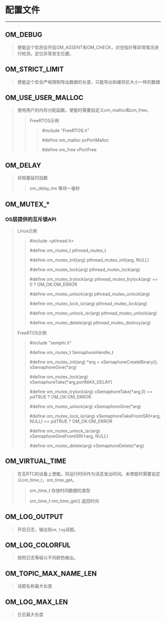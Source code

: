 # 配置文件

------

## OM_DEBUG

>使能这个宏将会开启OM_ASSENT和OM_CHECK，对空指针等异常情况进行检测，定位异常发生位置。

## OM_STRICT_LIMIT

>使能这个宏会严格限制导出数据的长度，只能导出和缓存区大小一样的数据

## OM_USE_USER_MALLOC

>使用用户的内存分配函数，使能时需要自定义om_malloc和om_free。
>
>>
>>FreeRTOS示例
>>
>>>#include "FreeRTOS.h"
>>>
>>>#define om_malloc pvPortMalloc
>>>
>>>#define om_free vPortFree

## OM_DELAY

>非阻塞延时函数
>>om_delay_ms 等待一毫秒

## OM_MUTEX_*

### OS层提供的互斥锁API

>Linux示例
>>#include <pthread.h>
>>
>>#define om_mutex_t pthread_mutex_t
>>
>>#define om_mutex_init(arg) pthread_mutex_init(arg, NULL)
>>
>>#define om_mutex_lock(arg) pthread_mutex_lock(arg)
>>
>>#define om_mutex_trylock(arg) pthread_mutex_trylock(arg) == 0 ? OM_OK:OM_ERROR
>>
>>#define om_mutex_unlock(arg) pthread_mutex_unlock(arg)
>>
>>#define om_mutex_lock_isr(arg) pthread_mutex_lock(arg)
>>
>>#define om_mutex_unlock_isr(arg) pthread_mutex_unlock(arg)
>>
>>#define om_mutex_delete(arg) pthread_mutex_destroy(arg)
>>
>
>FreeRTOS示例
>>#include "semphr.h"
>>
>>#define om_mutex_t SemaphoreHandle_t
>>
>>#define om_mutex_init(arg) *arg = xSemaphoreCreateBinary();
>>xSemaphoreGive(*arg)
>>
>>#define om_mutex_lock(arg) xSemaphoreTake(*arg,portMAX_DELAY)
>>
>>#define om_mutex_trylock(arg) xSemaphoreTake(*arg,0) == pdTRUE ? OM_OK:OM_ERROR
>>
>>#define om_mutex_unlock(arg) xSemaphoreGive(*arg)
>>
>>#define om_mutex_lock_isr(arg) xSemaphoreTakeFromISR(*arg, NULL) == pdTRUE ? OM_OK:OM_ERROR
>>
>>#define om_mutex_unlock_isr(arg) xSemaphoreGiveFromISR(*arg, NULL)
>>
>>#define om_mutex_delete(arg) vSemaphoreDelete(*arg)


## OM_VIRTUAL_TIME

>在无RTC的设备上使能，将运行时间作为消息发出时间。未使能时需要自定义om_time_t，om_time_get。
>>om_time_t 存放时间数据的类型
>>
>>om_time_t om_time_get() 返回时间

## OM_LOG_OUTPUT

>开启日志，输出到`om_log`话题。

## OM_LOG_COLORFUL

>按照日志等级以不同颜色输出。

## OM_TOPIC_MAX_NAME_LEN

>话题名称最大长度

## OM_LOG_MAX_LEN

>日志最大长度
